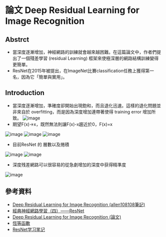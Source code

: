 # 論文 Deep Residual Learning for Image Recognition
## Abstrct 
* 當深度逐漸增加，神經網路的訓練就會越來越困難。在這篇論文中，作者們提出了一個殘差學習 (residual Learning) 框架來使極深層的網路結構訓練變得更簡單。
* ResNet在2015年被提出，在ImageNet比賽classification任務上獲得第一名，因為它「簡單與實用」。
## Introduction
* 當深度逐漸增加，準確度卻開始出現飽和，而且退化迅速。這樣的退化問題並非來自於 overfitting，而是因為深度增加連帶著使得 training error 增加所致。
![image](https://user-images.githubusercontent.com/62127656/133976001-1a5eb6e8-a71d-419d-be82-9bd358cfbaa8.png)
* 期望F(x)→x，既然無法則讓F(x)-x趨近於0，F(x)=x

![image](https://user-images.githubusercontent.com/62127656/134841180-848ac7bf-e5f7-42ac-a2d2-f44fbb93fe2a.png)
![image](https://user-images.githubusercontent.com/62127656/134841151-c1ef2ec0-42e1-46fe-99d9-d81cdda1309c.png)
![image](https://user-images.githubusercontent.com/62127656/134841145-0e381bb6-545e-4d5b-9a4b-814b424d8576.png)

* 目前ResNet 的 層數以及捲積

![image](https://user-images.githubusercontent.com/62127656/134841002-85367e1f-4ac5-4edd-a4a5-fe58a1dc7f9e.png)
![image](https://user-images.githubusercontent.com/62127656/134841467-6c1a3bbc-d376-496c-849c-0b30af5b73ca.png)
* 深度残差網路可以很容易的從急劇增加的深度中获得精準度

![image](https://user-images.githubusercontent.com/62127656/134842430-7b38fb6b-5ccd-4ec2-9578-cccfe5ddfb4f.png)





## 參考資料
* [Deep Residual Learning for Image Recognition (allen108108筆記)](https://allen108108.github.io/blog/2019/10/29/[%E8%AB%96%E6%96%87]%20Deep%20Residual%20Learning%20for%20Image%20Recognition/)
* [經典神經網路學習（四）——ResNet](https://www.itread01.com/content/1545500646.html)
* [Deep Residual Learning for Image Recognition (論文)](https://www.cv-foundation.org/openaccess/content_cvpr_2016/papers/He_Deep_Residual_Learning_CVPR_2016_paper.pdf)
* [恆等函數](https://zh.wikipedia.org/wiki/%E6%81%86%E7%AD%89%E5%87%BD%E6%95%B8)
* [ResNet学习笔记](https://zhuanlan.zhihu.com/p/27082562)

